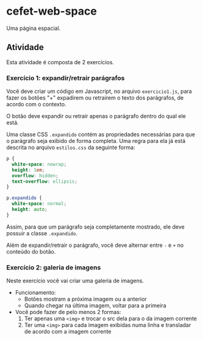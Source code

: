 # cefet-web-space

Uma página espacial.

## Atividade

Esta atividade é composta de 2 exercícios.

### Exercício 1: expandir/retrair parágrafos

Você deve criar um código em Javascript, no arquivo `exercicio1.js`, para
fazer os botões "+" expadirem ou retrairem o texto dos parágrafos, de
acordo com o contexto.

O botão deve expandir ou retrair apenas o parágrafo dentro do qual ele está.

Uma classe CSS `.expandido` contém as propriedades necessárias para que
o parágrafo seja exibido de forma completa. Uma regra para ela já está
descrita no arquivo `estilos.css` da seguinte forma:

```css
p {
  white-space: nowrap;
  height: 1em;
  overflow: hidden;
  text-overflow: ellipsis;
}

p.expandido {
  white-space: normal;
  height: auto;
}
```

Assim, para que um parágrafo seja completamente mostrado, ele deve possuir a
classe `.expandido`.

Além de expandir/retrair o parágrafo, você deve alternar entre `-` e `+`
no conteúdo do botão.

### Exercício 2: galeria de imagens

Neste exercício você vai criar uma galeria de imagens.

- Funcionamento:
  - Botões mostram a próxima imagem ou a anterior
  - Quando chegar na última imagem, voltar para a primeira
- Você pode fazer de pelo menos 2 formas:
  1. Ter apenas uma `<img>` e trocar o src dela para o da imagem corrente
  1. Ter uma `<img>` para cada imagem exibidas numa linha e transladar de
     acordo com a imagem corrente
